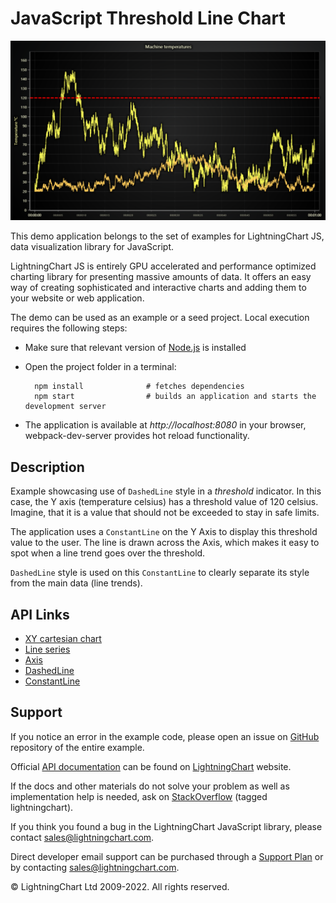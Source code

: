 # JavaScript Threshold Line Chart

![JavaScript Threshold Line Chart](dashedThresholds-darkGold.png)

This demo application belongs to the set of examples for LightningChart JS, data visualization library for JavaScript.

LightningChart JS is entirely GPU accelerated and performance optimized charting library for presenting massive amounts of data. It offers an easy way of creating sophisticated and interactive charts and adding them to your website or web application.

The demo can be used as an example or a seed project. Local execution requires the following steps:

-   Make sure that relevant version of [Node.js](https://nodejs.org/en/download/) is installed
-   Open the project folder in a terminal:

          npm install              # fetches dependencies
          npm start                # builds an application and starts the development server

-   The application is available at _http://localhost:8080_ in your browser, webpack-dev-server provides hot reload functionality.


## Description

Example showcasing use of `DashedLine` style in a _threshold_ indicator.
In this case, the Y axis (temperature celsius) has a threshold value of 120 celsius. Imagine, that it is a value that should not be exceeded to stay in safe limits.

The application uses a `ConstantLine` on the Y Axis to display this threshold value to the user. The line is drawn across the Axis, which makes it easy to spot when a line trend goes over the threshold.

`DashedLine` style is used on this `ConstantLine` to clearly separate its style from the main data (line trends).

## API Links

* [XY cartesian chart]
* [Line series]
* [Axis]
* [DashedLine]
* [ConstantLine]


## Support

If you notice an error in the example code, please open an issue on [GitHub][0] repository of the entire example.

Official [API documentation][1] can be found on [LightningChart][2] website.

If the docs and other materials do not solve your problem as well as implementation help is needed, ask on [StackOverflow][3] (tagged lightningchart).

If you think you found a bug in the LightningChart JavaScript library, please contact sales@lightningchart.com.

Direct developer email support can be purchased through a [Support Plan][4] or by contacting sales@lightningchart.com.

[0]: https://github.com/Arction/
[1]: https://lightningchart.com/lightningchart-js-api-documentation/
[2]: https://lightningchart.com
[3]: https://stackoverflow.com/questions/tagged/lightningchart
[4]: https://lightningchart.com/support-services/

© LightningChart Ltd 2009-2022. All rights reserved.


[XY cartesian chart]: https://lightningchart.com/js-charts/api-documentation/v5.2.0/classes/ChartXY.html
[Line series]: https://lightningchart.com/js-charts/api-documentation/v5.2.0/classes/LineSeries.html
[Axis]: https://lightningchart.com/js-charts/api-documentation/v5.2.0/classes/Axis.html
[DashedLine]: https://lightningchart.com/js-charts/api-documentation/v5.2.0/classes/DashedLine.html
[ConstantLine]: https://lightningchart.com/js-charts/api-documentation/v5.2.0/classes/ConstantLine.html

